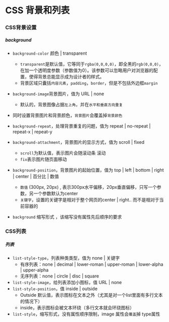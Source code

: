 # CSS 背景和列表

### CSS背景设置

##### background

- ``background-color`` 颜色 | transparent
  - ``transparent``是默认值，它等同于``rgba(0,0,0,0)``，即全黑的``rgb(0,0,0)``，在加一个透明度参数（参数值为0）。该参数可以忽略用户对浏览器的配置，使得背景总能显示成为设计者的样式。
  - 背景区域只囊括``内容元素``，``padding``，``border``，但是不包括外边框``margin``

- ``background-image``背景图片，值为 URL | none
  - 默认的，背景图像占据``左上角``，并在``水平和垂直方向重复``

- 同时设置背景图片和背景颜色，``背景图片``会覆盖掉``背景颜色``
- ``background-repeat``，处理背景重复的问题，值为 repeat | no-repeat | repeat-x | repeat-y
- ``background-attachment``，背景图片的显示方式，值为 scroll | fixed
  - ``scroll``为默认值，表示图片会随滚动条 滚动
  - ``fix``表示图片随页面移动
- ``background-position``，背景图片的起始位置，值为 top | left | bottom | right | center | 百分比 | 数值 
  - ``数值`` (300px, 20px) , 表示300px水平偏移，20px垂直偏移，只写一个参数，另一个参数默认为center
  - ``关键字``，设置的关键字是相对于整个网页的center | right.. 而不是相对于当前容器的
- ``background`` 缩写形式 ，该缩写没有属性先后顺序的要求

### CSS列表

##### 列表

- ``list-style-type``，列表种类类型，值为 none | 关键字 
  - 有序列表：none | decimal | lower-roman | upper-roman | lower-alpha | upper-alpha
  - 无序列表：none | circle | disc | square 
- ``list-style-image``，给列表添加小图标，值 URL | none 
- ``list-style-position``，值 inside | outside
  - Outside 默认值，表示图标在文本之外（尤其是对一个list里面有多行文本的情况下）
  - inside，表示图标会被文本环绕（多行文本就会环绕图标）
- ``list-style``，缩写形式，没有属性顺序限制，image 属性会``覆盖``掉 type属性